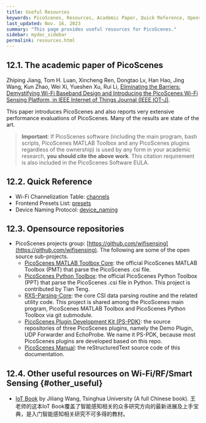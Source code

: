 ```yaml
---
title: Useful Resources 
keywords: PicoScenes, Resources, Academic Paper, Quick Reference, Opensource Repositories
last_updated: Nov. 16, 2023
summary: "This page provides useful resources for PicoScenes."
sidebar: mydoc_sidebar
permalink: resources.html
---
```


## 12.1. The academic paper of PicoScenes

Zhiping Jiang, Tom H. Luan, Xincheng Ren, Dongtao Lv, Han Hao, Jing Wang, Kun Zhao, Wei Xi, Yueshen Xu, Rui Li, [Eliminating the Barriers: Demystifying Wi-Fi Baseband Design and Introducing the PicoScenes Wi-Fi Sensing Platform, in IEEE Internet of Things Journal (IEEE IOT-J)](https://doi.org/10.1109/JIOT.2021.3104666).

This paper introduces PicoScenes and also reports very extensive performance evaluations of PicoScenes. Many of the results are state of the art.

> **Important**: If PicoScenes software (including the main program, bash scripts, PicoScenes MATLAB Toolbox and any PicoScenes plugins regardless of the ownership) is used by any form in your academic research, **you should cite the above work**. This citation requirement is also included in the PicoScenes Software EULA.

## 12.2. Quick Reference

- Wi-Fi Channelization Table: [channels](channels.html)
- Frontend Presets List: [presets](presets.html)
- Device Naming Protocol: [device_naming](scenarios.html#611-device-naming)

## 12.3. Opensource repositories

- PicoScenes projects group: [https://github.com/wifisensing](https://github.com/wifisensing). The following are some of the open source sub-projects.
  - [PicoScenes MATLAB Toolbox Core](https://github.com/wifisensing/PicoScenes-MATLAB-Toolbox-Core): the official PicoScenes MATLAB Toolbox (PMT) that parse the PicoScenes .csi file.
  - [PicoScenes Python Toolbox](https://github.com/wifisensing/PicoScenes-Python-Toolbox): the official PicoScenes Python Toolbox (PPT) that parse the PicoScenes .csi file in Python. This project is contributed by Tian Teng.
  - [RXS-Parsing-Core](https://github.com/wifisensing/RXS-Parsing-Core): the core CSI data parsing routine and the related utility code. This project is shared among the PicoScenes main program, PicoScenes MATLAB Toolbox and PicoScenes Python Toolbox via git submodule.
  - [PicoScenes Plugin Development Kit (PS-PDK)](https://github.com/wifisensing/PicoScenes-PDK): the source repositories of three PicoScenes plugins, namely the Demo Plugin, UDP Forwarder and EchoProbe. We name it PS-PDK, because most PicoScenes plugins are developed based on this repo.
  - [PicoScenes Manual](https://github.com/wifisensing/PicoScenes-Manual): the reStructuredText source code of this documentation.

## 12.4. Other useful resources on Wi-Fi/RF/Smart Sensing {#other_useful}

- [IoT Book](https://iot-book.github.io) by Jiliang Wang, Tsinghua University (A full Chinese book). 王老师的这本IoT Book覆盖了智能感知相关的众多研究方向的最新进展及上手宝典，是入门智能感知相关研究不可多得的教材。
